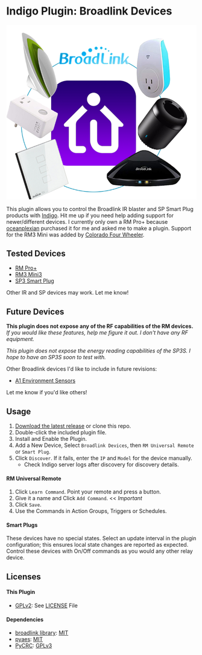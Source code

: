 # Indigo Plugin: Broadlink Devices

![Broadlink Plugin Logo](broadlink.png)

This plugin allows you to control the Broadlink IR blaster and SP Smart Plug products with [Indigo](https://www.indigodomo.com/).
Hit me up if you need help adding support for newer/different devices. I
currently only own a RM Pro+ because [oceanplexian](https://github.com/oceanplexian)
purchased it for me and asked me to make a plugin. Support for the RM3 Mini was added
by [Colorado Four Wheeler](https://github.com/colorado4wheeler).

## Tested Devices

- [RM Pro+](https://www.amazon.com/Broadlink-RM33-RM-Pro-Automation/dp/B078W1JVYK)
- [RM3 Mini3](https://www.amazon.com/Broadlink-RM33-RM-Pro-Automation/dp/B078BCMZH6)
- [SP3 Smart Plug](https://www.amazon.com/BroadLink-Required-Control-Occupies-Assistant/dp/B01FDGO948)

Other IR and SP devices may work. Let me know!

## Future Devices

**This plugin does not expose any of the RF capabilities of the RM devices.** *If you
would like these features, help me figure it out. I don't have any RF equipment.*

*This plugin does not expose the energy reading capabilities of the SP3S. I hope
to have an SP3S soon to test with.*

Other Broadlink devices I'd like to include in future revisions:

- [A1 Environment Sensors](http://www.ibroadlink.com/a1/)

Let me know if you'd like others!

## Usage

1. [Download the latest release](https://github.com/davidnewhall/indigo-broadlink/archive/latest.zip) or clone this repo.
1. Double-click the included plugin file.
1. Install and Enable the Plugin.
1. Add a New Device, Select `Broadlink Devices`, then `RM Universal Remote` or `Smart Plug`.
1. Click `Discover`. If it fails, enter the `IP` and `Model` for the device manually.
    - Check Indigo server logs after discovery for discovery details.

#### RM Universal Remote

1. Click `Learn Command`. Point your remote and press a button.
1. Give it a name and Click `Add Command`. << *Important*
1. Click `Save`.
1. Use the Commands in Action Groups, Triggers or Schedules.

#### Smart Plugs

These devices have no special states. Select an update interval in the plugin
configuration; this ensures local state changes are reported as expected.
Control these devices with On/Off commands as you would any other relay device.

## Licenses

#### This Plugin

- [GPLv2](https://www.gnu.org/licenses/gpl-2.0.txt): See [LICENSE](LICENSE) File

#### Dependencies

- [broadlink library](https://github.com/mjg59/python-broadlink): [MIT](https://github.com/mjg59/python-broadlink/blob/master/LICENSE)
- [pyaes](https://github.com/ricmoo/pyaes/): [MIT](https://github.com/ricmoo/pyaes/blob/master/LICENSE.txt)
- [PyCRC](https://github.com/alexbutirskiy/PyCRC): [GPLv3](https://github.com/alexbutirskiy/PyCRC/blob/master/LICENSE)
